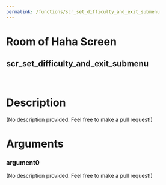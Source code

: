 ```yaml
---
permalink: /functions/scr_set_difficulty_and_exit_submenu
---
```

# Room of Haha Screen  
## scr_set_difficulty_and_exit_submenu  
&nbsp;  
# Description  
(No description provided. Feel free to make a pull request!) 
&nbsp;  
# Arguments
### argument0
(No description provided. Feel free to make a pull request!)
&nbsp;  



